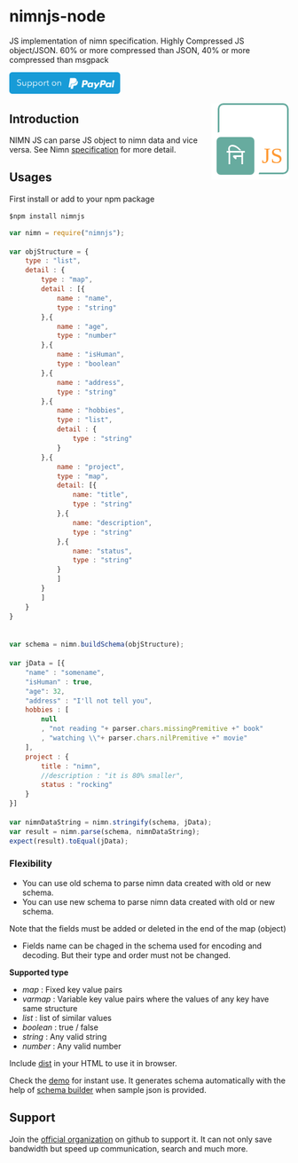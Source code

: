 # nimnjs-node
JS implementation of nimn specification. Highly Compressed JS object/JSON. 60% or more compressed than JSON, 40% or more compressed than msgpack

<a href="https://paypal.me/naturalintelligence"> <img src="static/img/support_paypal.svg" alt="Stubmatic donate button" width="200"/></a>


<img align="right" src="static/img/nimnjs-logo.png" /> 

## Introduction
NIMN JS can parse JS object to nimn data and vice versa. See Nimn [specification](https://github.com/NaturalIntelligence/nimn-spec) for more detail.

## Usages
First install or add to your npm package
```
$npm install nimnjs
```

```js
var nimn = require("nimnjs");

var objStructure = {
    type : "list",
    detail : {
        type : "map",
        detail : [{
            name : "name",
            type : "string"
        },{
            name : "age",
            type : "number"
        },{
            name : "isHuman",
            type : "boolean"
        },{
            name : "address",
            type : "string"
        },{
            name : "hobbies",
            type : "list",
            detail : {
                type : "string"
            }
        },{
            name : "project",
            type : "map",
            detail: [{
                name: "title",
                type : "string"
            },{
                name: "description",
                type : "string"
            },{
                name: "status",
                type : "string"
            }
            ]
        }
        ]
    }
}


var schema = nimn.buildSchema(objStructure);

var jData = [{
    "name" : "somename",
    "isHuman" : true,
    "age": 32,
    "address" : "I'll not tell you",
    hobbies : [ 
        null
        , "not reading "+ parser.chars.missingPremitive +" book"
        , "watching \\"+ parser.chars.nilPremitive +" movie"
    ],
    project : {
        title : "nimn",
        //description : "it is 80% smaller",
        status : "rocking"
    }
}]

var nimnDataString = nimn.stringify(schema, jData);
var result = nimn.parse(schema, nimnDataString);
expect(result).toEqual(jData); 
```

### Flexibility

* You can use old schema to parse nimn data created with old or new schema.
* You can use new schema to parse nimn data created with old or new schema.

Note that the fields must be added or deleted in the end of the map (object)

* Fields name can be chaged in the schema used for encoding and decoding. But their type and order must not be changed.

**Supported type**

* *map* : Fixed key value pairs
* *varmap* : Variable key value pairs where the values of any key have same structure
* *list* : list of similar values
* *boolean* : true / false
* *string* : Any valid string
* *number* : Any valid number

Include [dist](dist/nimn.js) in your HTML to use it in browser.


Check the [demo](https://amitkumargupta.work/nimn/) for instant use. It generates schema automatically with the help of [schema builder](https://github.com/NaturalIntelligence/nimnjs-schema-builder) when sample json is provided.


## Support
Join the [official organization](https://github.com/NaturalIntelligence) on github to support it. It can not only save bandwidth but speed up communication, search and much more.
